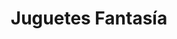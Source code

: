 ---
title: "Juguetes Fantasía"
url: /madrid/juguetes-fantasia-avenida-de-la-albufera/
shop: juguetes
---
